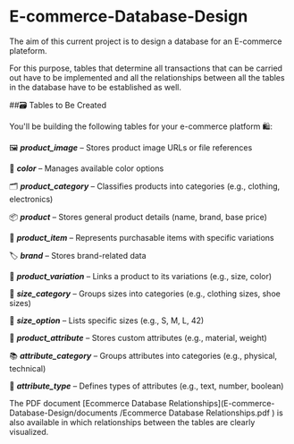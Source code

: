 # E-commerce-Database-Design

 
 The aim of this current project is to design a database for 
an E-commerce plateform. 

For this purpose, tables that determine 
all transactions that can be carried out have to be implemented
 and all the relationships 
 between all the tables in the database have to be established as well.

##🗃️ Tables to Be Created

You'll be building the following tables for your e-commerce platform 🛍️:

🖼️ ***product_image*** – Stores product image URLs or file references

🎨 ***color*** – Manages available color options

🗂️ ***product_category*** – Classifies products into categories (e.g., clothing, electronics)

📦 ***product*** – Stores general product details (name, brand, base price)

🧾 ***product_item*** – Represents purchasable items with specific variations

🏷️ ***brand*** – Stores brand-related data

🔄 ***product_variation*** – Links a product to its variations (e.g., size, color)

📏 ***size_category*** – Groups sizes into categories (e.g., clothing sizes, shoe sizes)

📐 ***size_option*** – Lists specific sizes (e.g., S, M, L, 42)

🧵 ***product_attribute*** – Stores custom attributes (e.g., material, weight)

📚 ***attribute_category*** – Groups attributes into categories (e.g., physical, technical)

🧪 ***attribute_type*** – Defines types of attributes (e.g., text, number, boolean)

The PDF document [Ecommerce Database Relationships](E-commerce-Database-Design/documents
/Ecommerce Database Relationships.pdf
)  is also available in which relationships between the tables 
are clearly visualized.


